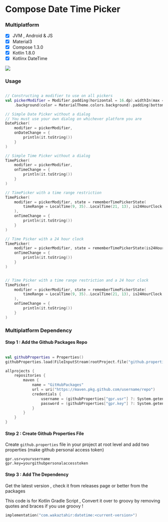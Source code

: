 # Compose Date Time Picker

### Multiplatform

- [x] JVM , Android & JS
- [x] Material3
- [x] Compose 1.3.0
- [x] Kotlin 1.8.0
- [x] Kotlinx DateTime

![](https://raw.githubusercontent.com/vanpra/compose-material-dialogs/main/imgs/date_and_time.png)

### Usage

```kotlin

// Constructing a modifier to use on all pickers 
val pickerModifier = Modifier.padding(horizontal = 16.dp).widthIn(max = 420.dp).clip(RoundedCornerShape(4.dp))
    .background(color = MaterialTheme.colors.background).padding(bottom = 8.dp)

// Simple Date Picker without a dialog
// You must use your own dialog on whichever platform you are
DatePicker(
    modifier = pickerModifier,
    onDateChange = {
        println(it.toString())
    }
)

// Simple Time Picker without a dialog
TimePicker(
    modifier = pickerModifier,
    onTimeChange = {
        println(it.toString())
    }
)

// TimePicker with a time range restriction
TimePicker(
    modifier = pickerModifier, state = rememberTimePickerState(
        timeRange = LocalTime(9, 35)..LocalTime(21, 13), is24HourClock = false
    ),
    onTimeChange = {
        println(it.toString())
    }
)

// Time Picker with a 24 hour clock
TimePicker(
    modifier = pickerModifier, state = rememberTimePickerState(is24HourClock = true),
    onTimeChange = {
        println(it.toString())
    }
)


// Time Picker with a time range restriction and a 24 hour clock
TimePicker(
    modifier = pickerModifier, state = rememberTimePickerState(
        timeRange = LocalTime(9, 35)..LocalTime(21, 13), is24HourClock = true,
    ),
    onTimeChange = {
        println(it.toString())
    }
)

```

### Multiplatform Dependency

#### Step 1 : Add the Github Packages Repo

```kotlin

val githubProperties = Properties()
githubProperties.load(FileInputStream(rootProject.file("github.properties")))

allprojects {
    repositories {
        maven {
            name = "GitHubPackages"
            url = uri("https://maven.pkg.github.com/username/repo")
            credentials {
                username = (githubProperties["gpr.usr"] ?: System.getenv("GPR_USER")).toString()
                password = (githubProperties["gpr.key"] ?: System.getenv("GPR_API_KEY")).toString()
            }
        }
    }
}
```

#### Step 2 : Create Github Properties File

Create `github.properties` file in your project at root level and add two properties (make github personal access token)

```properties
gpr.usr=yourusername
gpr.key=yourgithubpersonalaccesstoken
```

#### Step 3 : Add The Dependency

Get the latest version , check it from releases page or better from the packages

This code is for Kotlin Gradle Script , Convert it over to groovy by removing quotes and braces if you use groovy !

```kotlin
implementation("com.wakaztahir:datetime:<current-version>")
```